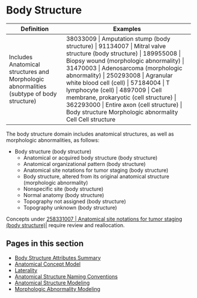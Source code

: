 # Body Structure

| Definition | Examples |
|---|---|
| Includes Anatomical structures and Morphologic abnormalities (subtype of body structure) | 38033009 \| Amputation stump (body structure) \| 91134007 \| Mitral valve structure (body structure) \| 189955008 \| Biopsy wound (morphologic abnormality) \| 31470003 \| Adenosarcoma (morphologic abnormality) \| 250293008 \| Agranular white blood cell (cell) \| 57184004 \| T lymphocyte (cell) \| 4897009 \| Cell membrane, prokaryotic (cell structure) \| 362293000 \| Entire axon (cell structure) \| Body structure Morphologic abnormality Cell Cell structure |

The body structure domain includes anatomical structures, as well as morphologic abnormalities, as follows:

  * Body structure (body structure)
    * Anatomical or acquired body structure (body structure)
    * Anatomical organizational pattern (body structure)
    * Anatomical site notations for tumor staging (body structure)
    * Body structure, altered from its original anatomical structure (morphologic abnormality)
    * Nonspecific site (body structure)
    * Normal anatomy (body structure)
    * Topography not assigned (body structure)
    * Topography unknown (body structure)

Concepts under [ 258331007 | Anatomical site notations for tumor staging (body structure)|](http://snomed.info/id/258331007 "258331007 | Anatomical site notations for tumor staging \(body structure\) |") require review and reallocation.

## Pages in this section

- [Body Structure Attributes Summary](body-structure-attributes-summary.md)
- [Anatomical Concept Model](anatomical-concept-model.md)
- [Laterality](anatomical-concept-model/laterality.md)
- [Anatomical Structure Naming Conventions](anatomical-structure-naming-conventions/index.md)
- [Anatomical Structure Modeling](anatomical-structure-modeling/index.md)
- [Morphologic Abnormality Modeling](morphologic-abnormality-modeling/index.md)
